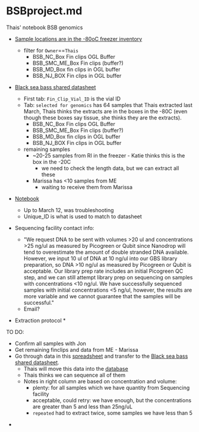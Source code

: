 # BSBproject.md
Thais' notebook BSB genomics

 * [Sample locations are in the -80oC freezer inventory](https://docs.google.com/spreadsheets/d/12TA0x9hPe6B8G34A2ID93ebjxdaGcEiMHAAajCyuQqo/edit?ts=5db7258c#gid=0)
   * filter for `Owner`==`Thais`
     * BSB_NC_Box Fin clips OGL Buffer
     * BSB_SMC_ME_Box Fin clips (buffer?)
     * BSB_MD_Box fin clips in OGL buffer
     * BSB_NJ_BOX Fin clips in OGL buffer

 
 * [Black sea bass shared datasheet](https://docs.google.com/spreadsheets/d/1nsb41ZlVDm029fumGS6wH2rgP8YyBvYq6LbtekpVMCk/edit#gid=0)
    * First tab: `Fin_Clip_Vial_ID` is the vial ID
    * Tab: `selected for genomics` has 64 samples that Thais extracted last March, Thais thinks the extracts are in the boxes in the -80C (even though these boxes say tissue, she thinks they are the extracts).
       * BSB_NC_Box Fin clips OGL Buffer
       * BSB_SMC_ME_Box Fin clips (buffer?)
       * BSB_MD_Box fin clips in OGL buffer
       * BSB_NJ_BOX Fin clips in OGL buffer
   * remaining samples
     * ~20-25 samples from RI in the freezer - Katie thinks this is the box in the -20C
       * we need to check the length data, but we can extract all these
     * Marissa has <10 samples from ME
       * waiting to receive them from Marissa
 
* [Notebook](https://github.com/thais-neu/BlackSeaBass_project/blob/master/lab_notebook/2020-01-BSB-DNA-extraction.md)
    * Up to March 12, was troubleshooting 
    * Unique_ID is what is used to match to datasheet

* Sequencing facility contact info: 
    * "We request DNA to be sent with volumes >20 ul and concentrations >25 ng/ul as measured by Picogreen or Qubit since Nanodrop will tend to overestimate the amount of double stranded DNA available. However, we input 10 ul of DNA at 10 ng/ul into our GBS library preparation, so DNA >10 ng/ul as measured by Picogreen or Qubit is acceptable. Our library prep rate includes an initial Picogreen QC step, and we can still attempt library prep on sequencing on samples with concentrations <10 ng/ul. We have successfully sequenced samples with initial concentrations <5 ng/ul, however, the results are more variable and we cannot guarantee that the samples will be successful."
    * Email?

* Extraction protocol
  * 
 
 TO DO:
 
 * Confirm all samples with Jon
 * Get remaining finclips and data from ME - Marissa
 * Go through data in this [spreadsheet](https://github.com/thais-neu/BlackSeaBass_project/blob/master/lab_notebook/2020-01-BSB-DNA-extraction_summary.md) and transfer to the [Black sea bass shared datasheet](https://docs.google.com/spreadsheets/d/1nsb41ZlVDm029fumGS6wH2rgP8YyBvYq6LbtekpVMCk/edit#gid=0).
   * Thais will move this data into the [database](https://docs.google.com/spreadsheets/d/1nsb41ZlVDm029fumGS6wH2rgP8YyBvYq6LbtekpVMCk/edit#gid=690341558)
   * Thais thinks we can sequence all of them
   * Notes in right column are based on concentration and volume:
     * plenty: for all samples which we have quantity from Sequencing facility
     * acceptable, could retry: we have enough, but the concentrations are greater than 5 and less than 25ng/uL
     * `repeated` had to extract twice,  some samples we have less than 5
 
 - 
 
